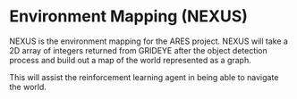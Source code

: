 # Environment Mapping (NEXUS)
NEXUS is the environment mapping for the ARES project. NEXUS will take a 2D array of integers returned from GRIDEYE after the object detection process and build out a map of the world represented as a graph.

This will assist the reinforcement learning agent in being able to navigate the world.

